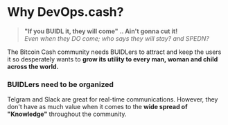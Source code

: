 # Why DevOps.cash?

> __"If you BUIDL it, they will come" .. Ain't gonna cut it!__  
_Even when they DO come; who says they will stay? and SPEDN?_

The Bitcoin Cash community needs BUIDLers to attract and keep the users it so desperately wants to __grow its utility to every man, woman and child across the world.__

### BUIDLers need to be organized

Telgram and Slack are great for real-time communications. However, they don't have as much value when it comes to the __wide spread of "Knowledge"__ throughout the community.
